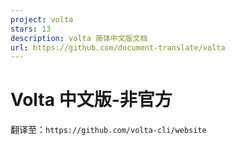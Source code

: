 ```yaml
---
project: volta
stars: 13
description: volta 简体中文版文档
url: https://github.com/document-translate/volta
---
```


Volta 中文版-非官方
=============

翻译至：`https://github.com/volta-cli/website`
